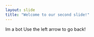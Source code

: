 ```yaml
---
layout: slide
title: "Welcome to our second slide!"
---
```

Im a bot
Use the left arrow to go back!
